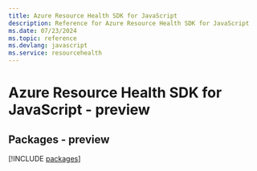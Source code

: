 ```yaml
---
title: Azure Resource Health SDK for JavaScript
description: Reference for Azure Resource Health SDK for JavaScript
ms.date: 07/23/2024
ms.topic: reference
ms.devlang: javascript
ms.service: resourcehealth
---
```

# Azure Resource Health SDK for JavaScript - preview
## Packages - preview
[!INCLUDE [packages](resource-health-index.md)]